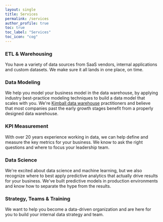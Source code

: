 ```yaml
---
layout: single
title: Services
permalink: /services
author_profile: true
toc: true
toc_label: "Services"
toc_icon: "cog"
---
```


### ETL & Warehousing
You have a variety of data sources from SaaS vendors, internal applications and custom datasets. We make sure it all lands in one place, on time.

### Data Modeling
We help you model your business model in the data warehouse, by applying industry best-practice modeling techniques to build a data model that scales with you. We're [Kimball data warehouse](https://www.kimballgroup.com/data-warehouse-business-intelligence-resources/kimball-techniques/) practitioners and believe that most companies past the early growth stages benefit from a properly designed data warehouse.

### KPI Measurement
With over 20 years experience working in data, we can help define and measure the key metrics for your business. We know to ask the right questions and where to focus your leadership team.

### Data Science
We're excited about data science and machine learning, but we also recognize where to best apply predictive analytics that actually drive results for your business. We've built predictive models in production environments and know how to separate the hype from the results.  

### Strategy, Teams & Training
We want to help you become a data-driven organization and are here for you to build your internal data strategy and team.
